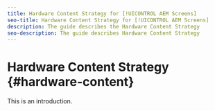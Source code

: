 ```yaml
---
title: Hardware Content Strategy for [!UICONTROL AEM Screens]
seo-title: Hardware Content Strategy for [!UICONTROL AEM Screens]
description: The guide describes the Hardware Content Strategy
seo-description: The guide describes Hardware Content Strategy
---
```


# Hardware Content Strategy {#hardware-content}

This is an introduction.
